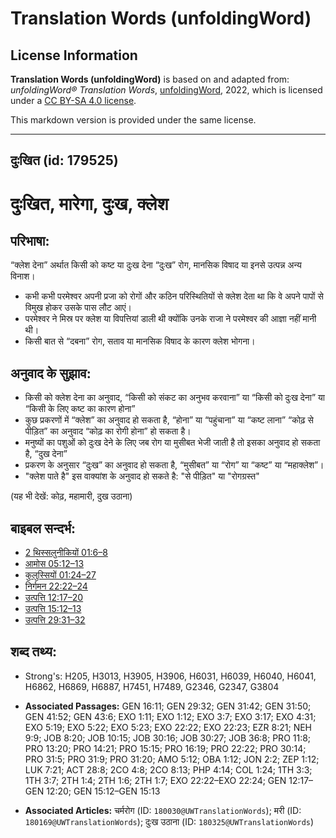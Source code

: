 # Translation Words (unfoldingWord)

## License Information

**Translation Words (unfoldingWord)** is based on and adapted from: _unfoldingWord® Translation Words_, [unfoldingWord](https://unfoldingword.org/utw), 2022, which is licensed under a [CC BY-SA 4.0 license](https://creativecommons.org/licenses/by-sa/4.0/legalcode.en).

This markdown version is provided under the same license.



--------------------------------

## दुःखित (id: 179525)

दुःखित, मारेगा, दुःख, क्लेश
===========================

परिभाषा:
--------

“क्लेश देना” अर्थात किसी को कष्ट या दुःख देना “दुःख” रोग, मानसिक विषाद या इनसे उत्पन्न अन्य विनाश।

* कभी कभी परमेश्वर अपनी प्रजा को रोगों और कठिन परिस्थितियों से क्लेश देता था कि वे अपने पापों से विमुख होकर उसके पास लौट आएं।
* परमेश्वर ने मिस्र पर क्लेश या विपत्तियां डाली थी क्योंकि उनके राजा ने परमेश्वर की आज्ञा नहीं मानी थी।
* किसी बात से “दबना” रोग, सताव या मानसिक विषाद के कारण क्लेश भोगना।

अनुवाद के सुझाव:
----------------

* किसी को क्लेश देना का अनुवाद, “किसी को संकट का अनुभव करवाना” या “किसी को दुःख देना” या “किसी के लिए कष्ट का कारण होना”
* कुछ प्रकरणों में “क्लेश” का अनुवाद हो सकता है, “होना” या “पहुंचाना” या “कष्ट लाना” “कोढ़ से पीड़ित” का अनुवाद “कोढ़ का रोगी होना” हो सकता है।
* मनुष्यों का पशुओं को दुःख देने के लिए जब रोग या मुसीबत भेजी जाती है तो इसका अनुवाद हो सकता है, “दुख देना”
* प्रकरण के अनुसार “दुःख” का अनुवाद हो सकता है, “मुसीबत” या “रोग” या “कष्ट” या “महाक्लेश”।
* "क्लेश पाते है" इस वाक्यांश के अनुवाद हो सकते है: "से पीड़ित" या "रोगग्रस्त"

(यह भी देखें: कोढ़, महामारी, दुख उठाना)

बाइबल सन्दर्भ:
--------------

* [2 थिस्सलुनीकियों 01:6–8](https://ref.ly/2Thess0:0)
* [आमोस 05:12–13](https://ref.ly/Amos5:12-Amos5:13)
* [कुलुस्सियों 01:24–27](https://ref.ly/Col1:24-Col1:27)
* [निर्गमन 22:22–24](https://ref.ly/Exod22:22-Exod22:24)
* [उत्पत्ति 12:17–20](https://ref.ly/Gen12:17-Gen12:20)
* [उत्पत्ति 15:12–13](https://ref.ly/Gen15:12-Gen15:13)
* [उत्पत्ति 29:31–32](https://ref.ly/Gen29:31-Gen29:32)

शब्द तथ्य:
----------

* Strong's: H205, H3013, H3905, H3906, H6031, H6039, H6040, H6041, H6862, H6869, H6887, H7451, H7489, G2346, G2347, G3804

* **Associated Passages:** GEN 16:11; GEN 29:32; GEN 31:42; GEN 31:50; GEN 41:52; GEN 43:6; EXO 1:11; EXO 1:12; EXO 3:7; EXO 3:17; EXO 4:31; EXO 5:19; EXO 5:22; EXO 5:23; EXO 22:22; EXO 22:23; EZR 8:21; NEH 9:9; JOB 8:20; JOB 10:15; JOB 30:16; JOB 30:27; JOB 36:8; PRO 11:8; PRO 13:20; PRO 14:21; PRO 15:15; PRO 16:19; PRO 22:22; PRO 30:14; PRO 31:5; PRO 31:9; PRO 31:20; AMO 5:12; OBA 1:12; JON 2:2; ZEP 1:12; LUK 7:21; ACT 28:8; 2CO 4:8; 2CO 8:13; PHP 4:14; COL 1:24; 1TH 3:3; 1TH 3:7; 2TH 1:4; 2TH 1:6; 2TH 1:7; EXO 22:22–EXO 22:24; GEN 12:17–GEN 12:20; GEN 15:12–GEN 15:13
* **Associated Articles:** चर्मरोग (ID: `180030@UWTranslationWords`); मरी (ID: `180169@UWTranslationWords`); दुःख उठाना (ID: `180325@UWTranslationWords`)


